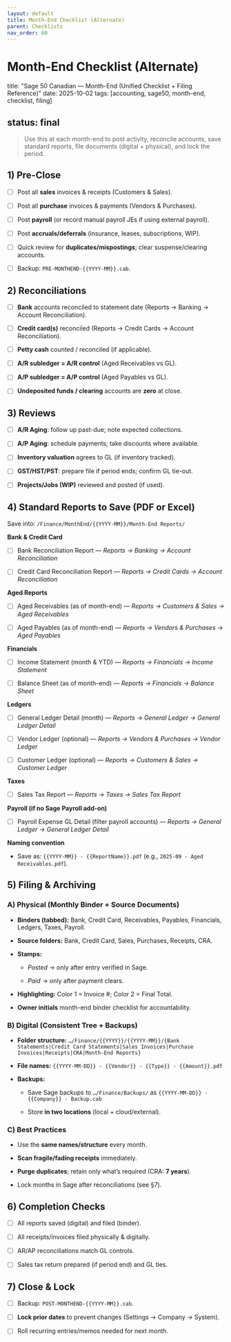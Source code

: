 ```yaml
---
layout: default
title: Month-End Checklist (Alternate)
parent: Checklists
nav_order: 60
---
```

# Month-End Checklist (Alternate)

title: "Sage 50 Canadian — Month-End (Unified Checklist + Filing Reference)"
date: 2025-10-02
tags: [accounting, sage50, month-end, checklist, filing]

## status: final

> Use this at each month-end to post activity, reconcile accounts, save standard reports, file documents (digital + physical), and lock the period.

## 1) Pre-Close

- [ ] Post all **sales** invoices & receipts (Customers & Sales).

- [ ] Post all **purchase** invoices & payments (Vendors & Purchases).

- [ ] Post **payroll** (or record manual payroll JEs if using external payroll).

- [ ] Post **accruals/deferrals** (insurance, leases, subscriptions, WIP).

- [ ] Quick review for **duplicates/mispostings**; clear suspense/clearing accounts.

- [ ] Backup: `PRE-MONTHEND-{{YYYY-MM}}.cab`.

## 2) Reconciliations

- [ ] **Bank** accounts reconciled to statement date (Reports → Banking → Account Reconciliation).

- [ ] **Credit card(s)** reconciled (Reports → Credit Cards → Account Reconciliation).

- [ ] **Petty cash** counted / reconciled (if applicable).

- [ ] **A/R subledger = A/R control** (Aged Receivables vs GL).

- [ ] **A/P subledger = A/P control** (Aged Payables vs GL).

- [ ] **Undeposited funds / clearing** accounts are **zero** at close.

## 3) Reviews

- [ ] **A/R Aging**: follow up past-due; note expected collections.

- [ ] **A/P Aging**: schedule payments; take discounts where available.

- [ ] **Inventory valuation** agrees to GL (if inventory tracked).

- [ ] **GST/HST/PST**: prepare file if period ends; confirm GL tie-out.

- [ ] **Projects/Jobs (WIP)** reviewed and posted (if used).

## 4) Standard Reports to Save (PDF or Excel)

Save into: `/Finance/MonthEnd/{{YYYY-MM}}/Month-End Reports/`

**Bank & Credit Card**

- [ ] Bank Reconciliation Report — *Reports → Banking → Account Reconciliation*

- [ ] Credit Card Reconciliation Report — *Reports → Credit Cards → Account Reconciliation*

**Aged Reports**

- [ ] Aged Receivables (as of month-end) — *Reports → Customers & Sales → Aged Receivables*

- [ ] Aged Payables (as of month-end) — *Reports → Vendors & Purchases → Aged Payables*

**Financials**

- [ ] Income Statement (month & YTD) — *Reports → Financials → Income Statement*

- [ ] Balance Sheet (as of month-end) — *Reports → Financials → Balance Sheet*

**Ledgers**

- [ ] General Ledger Detail (month) — *Reports → General Ledger → General Ledger Detail*

- [ ] Vendor Ledger (optional) — *Reports → Vendors & Purchases → Vendor Ledger*

- [ ] Customer Ledger (optional) — *Reports → Customers & Sales → Customer Ledger*

**Taxes**

- [ ] Sales Tax Report — *Reports → Taxes → Sales Tax Report*

**Payroll (if no Sage Payroll add-on)**

- [ ] Payroll Expense GL Detail (filter payroll accounts) — *Reports → General Ledger → General Ledger Detail*

**Naming convention**

- Save as: `{{YYYY-MM}} - {{ReportName}}.pdf` (e.g., `2025-09 - Aged Receivables.pdf`).

## 5) Filing & Archiving

### A) Physical (Monthly Binder + Source Documents)

- **Binders (tabbed):** Bank, Credit Card, Receivables, Payables, Financials, Ledgers, Taxes, Payroll.

- **Source folders:** Bank, Credit Card, Sales, Purchases, Receipts, CRA.

- **Stamps:**

  - *Posted* → only after entry verified in Sage.

  - *Paid* → only after payment clears.

- **Highlighting:** Color 1 = Invoice #; Color 2 = Final Total.

- **Owner initials** month-end binder checklist for accountability.

### B) Digital (Consistent Tree + Backups)

- **Folder structure:** `…/Finance/{{YYYY}}/{{YYYY-MM}}/{Bank Statements|Credit Card Statements|Sales Invoices|Purchase Invoices|Receipts|CRA|Month-End Reports}`

- **File names:** `{{YYYY-MM-DD}} - {{Vendor}} - {{Type}} - {{Amount}}.pdf`

- **Backups:**

  - Save Sage backups to `…/Finance/Backups/` as `{{YYYY-MM-DD}} - {{Company}} - Backup.cab`

  - Store **in two locations** (local + cloud/external).

### C) Best Practices

- Use the **same names/structure** every month.

- **Scan fragile/fading receipts** immediately.

- **Purge duplicates**; retain only what’s required (CRA: **7 years**).

- Lock months in Sage after reconciliations (see §7).

## 6) Completion Checks

- [ ] All reports saved (digital) and filed (binder).

- [ ] All receipts/invoices filed physically & digitally.

- [ ] AR/AP reconciliations match GL controls.

- [ ] Sales tax return prepared (if period end) and GL ties.

## 7) Close & Lock

- [ ] Backup: `POST-MONTHEND-{{YYYY-MM}}.cab`.

- [ ] **Lock prior dates** to prevent changes (Settings → Company → System).

- [ ] Roll recurring entries/memos needed for next month.
